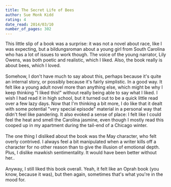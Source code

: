 ```yaml
---
title: The Secret Life of Bees
author: Sue Monk Kidd
rating: 4
date_read: 2014/03/10
number_of_pages: 302
---
```


This little slip of a book was a surprise: it was not a novel about race, like I was expecting, but a bildungsroman about a young girl from South Carolina who has a lot of issues to work though. The voice of the young narrator, Lily Owens, was both poetic and realistic, which I liked. Also, the book really is about bees, which I loved.<br/><br/>Somehow, I don't have much to say about this, perhaps because it's quite an internal story, or possibly because it's fairly simplistic. In a good way. It felt like a young adult novel more than anything else, which might be why I keep thinking "I liked this!" without really being able to say what I liked. I wish I had read it in high school, but it turned out to be a quick little read over a few lazy days. Now that I'm thinking a bit more, I do like that it dealt with some potential "very special episode" material in a personal way that didn't feel like pandering. It also evoked a sense of place: I felt like I could feel the heat and smell the Carolina jasmine, even though I mostly read this cooped up in my apartment during the tail-end of a Chicago winter.<br/><br/>The one thing I disliked about the book was the May character, who felt overly contrived. I always feel a bit manipulated when a writer <spoiler>kills off a character for no other reason than to give the illusion of emotional depth. Plus, I dislike mawkish sentimentality. It would have been better without her.</spoiler>.<br/><br/>Anyway, I still liked this book overall. Yeah, it felt like an Oprah book (you know, because it was), but then again, sometimes that's what you're in the mood for.